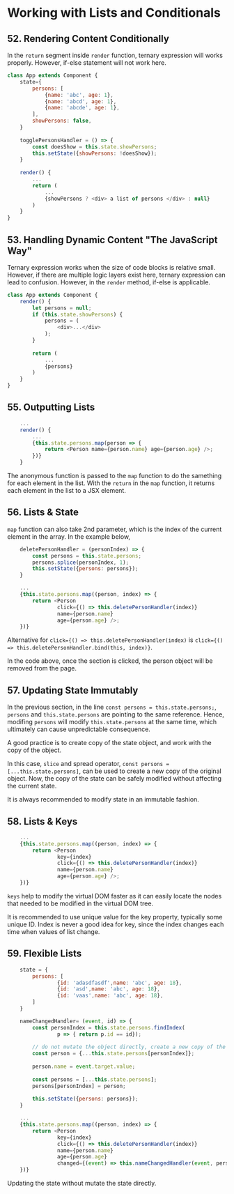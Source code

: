 # Working with Lists and Conditionals

## 52. Rendering Content Conditionally

In the `return` segment inside `render` function, ternary expression will works properly. However, if-else statement will not work here.

```javascript
class App extends Component {
	state={
		persons: [
			{name: 'abc', age: 1},
			{name: 'abcd', age: 1},
			{name: 'abcde', age: 1},
		],
		showPersons: false,
	}
	
	togglePersonsHandler = () => {
		const doesShow = this.state.showPersons;
		this.setState({showPersons: !doesShow});
	}
	
	render() {
		...
		return (
			...
			{showPersons ? <div> a list of persons </div> : null}
		)
	}
}
```

## 53. Handling Dynamic Content "The JavaScript Way"

Ternary expression works when the size of code blocks is relative small. However, if there are multiple logic layers exist here, ternary expression can lead to confusion. However, in the `render` method, if-else is applicable.

```javascript
class App extends Component {
	render() {
		let persons = null;
		if (this.state.showPersons) {
			persons = (
				<div>...</div>
			);
		}
		
		return (
			...
			{persons}
		)
	}
}
```

## 55. Outputting Lists

```javascript
	...
	render() {
		...
		{this.state.persons.map(person => {
			return <Person name={person.name} age={person.age} />;
		})}
	}
```

The anonymous function is passed to the `map` function to do the samething for each element in the list. With the `return` in the `map` function, it returns each element in the list to a JSX element.

## 56. Lists & State

`map` function can also take 2nd parameter, which is the index of the current element in the array. In the example below, 

```javascript
	deletePersonHandler = (personIndex) => {
		const persons = this.state.persons;
		persons.splice(personIndex, 1);
		this.setState({persons: persons});
	}

	...
	{this.state.persons.map((person, index) => {
		return <Person 
				click={() => this.deletePersonHandler(index)} 
				name={person.name} 
				age={person.age} />;
	})}
```

Alternative for `click={() => this.deletePersonHandler(index)` is `click={() => this.deletePersonHandler.bind(this, index)}`.

In the code above, once the section is clicked, the person object will be removed from the page.

## 57. Updating State Immutably

In the previous section, in the line `const persons = this.state.persons;`, `persons` and `this.state.persons` are pointing to the same reference. Hence, modifing `persons` will modify `this.state.persons` at the same time, which ultimately can cause unpredictable consequence.

A good practice is to create copy of the state object, and work with the copy of the object.

In this case, `slice` and spread operator, `const persons = [...this.state.persons]`, can be used to create a new copy of the original object. Now, the copy of the state can be safely modified without affecting the current state.

It is always recommended to modify state in an immutable fashion.

## 58. Lists & Keys

```javascript
	...
	{this.state.persons.map((person, index) => {
		return <Person 
				key={index}
				click={() => this.deletePersonHandler(index)} 
				name={person.name} 
				age={person.age} />;
	})}
```

`keys` help to modify the virtual DOM faster as it can easily locate the nodes that needed to be modified in the virtual DOM tree.

It is recommended to use unique value for the key property, typically some unique ID. Index is never a good idea for key, since the index changes each time when values of list change.

## 59. Flexible Lists

```javascript
	state = {
		persons: [
				{id: 'adasdfasdf',name: 'abc', age: 18},
				{id: 'asd',name: 'abc', age: 18},
				{id: 'vaas',name: 'abc', age: 18},
		]
	}

	nameChangedHandler= (event, id) => {
		const personIndex = this.state.persons.findIndex(
				p => { return p.id == id});
		
		// do not mutate the object directly, create a new copy of the object
		const person = {...this.state.persons[personIndex]};
		
		person.name = event.target.value;
		
		const persons = [...this.state.persons];
		persons[personIndex] = person;
		
		this.setState({persons: persons});
	}

	...
	{this.state.persons.map((person, index) => {
		return <Person 
				key={index}
				click={() => this.deletePersonHandler(index)} 
				name={person.name} 
				age={person.age} 
				changed={(event) => this.nameChangedHandler(event, person.id)} />;
	})}
```

Updating the state without mutate the state directly.
